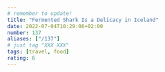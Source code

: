 ```yaml
---
# remember to update!
title: "Fermented Shark Is a Delicacy in Iceland"
date: 2022-07-04T10:29:06+02:00
number: 137
aliases: ["/137"]
# just tag "XXX XXX"
tags: [travel, food]
rating: 6
---
```

